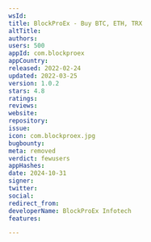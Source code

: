 ```yaml
---
wsId: 
title: BlockProEx - Buy BTC, ETH, TRX
altTitle: 
authors: 
users: 500
appId: com.blockproex
appCountry: 
released: 2022-02-24
updated: 2022-03-25
version: 1.0.2
stars: 4.8
ratings: 
reviews: 
website: 
repository: 
issue: 
icon: com.blockproex.jpg
bugbounty: 
meta: removed
verdict: fewusers
appHashes: 
date: 2024-10-31
signer: 
twitter: 
social: 
redirect_from: 
developerName: BlockProEx Infotech
features: 

---
```


